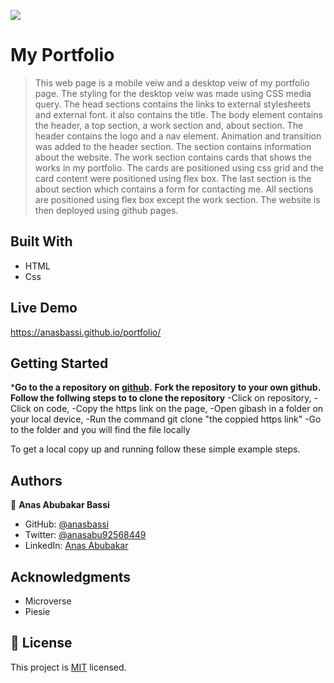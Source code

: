 ![](https://img.shields.io/badge/Microverse-blueviolet)

# My Portfolio

> This web page is a mobile veiw and a desktop veiw of my portfolio page.
> The styling for the desktop veiw was made using CSS media query.
> The head sections contains the links to external stylesheets and external font.
> it also contains the title.
> The body element contains the header, a top section, a work section and, about section.
> The header contains the logo and a nav element.
> Animation and transition was added to the header section.
> The section contains information about the website.
> The work section contains cards that shows the works in my portfolio.
> The cards are positioned using css grid and the card content were positioned using flex box.
> The last section is the about section which contains a form for contacting me.
> All sections are positioned using flex box except the work section.
> The website is then deployed using github pages.
 

## Built With

- HTML
- Css

## Live Demo
 https://anasbassi.github.io/portfolio/

## Getting Started

***Go to the a repository on [github](https://github.com/anasbassi/portfolio.git).**
**Fork the repository to your own github.**
**Follow the follwing steps to to clone the repository**
-Click on repository,
-Click on code,
-Copy the https link on the page,
-Open gibash in a folder on your local device,
-Run the command git clone "the coppied https link" 
-Go to the folder and you will find the file locally 


To get a local copy up and running follow these simple example steps.

## Authors

👤 **Anas Abubakar Bassi**

- GitHub: [@anasbassi](https://github.com/anasbassi)
- Twitter: [@anasabu92568449](https://twitter.com/anasabu92568449)
- LinkedIn: [Anas Abubakar](https://linkedin.com/in/anas-abubakar-7b352722b)

## Acknowledgments

- Microverse
- Piesie

## 📝 License

This project is [MIT](./MIT.md) licensed.